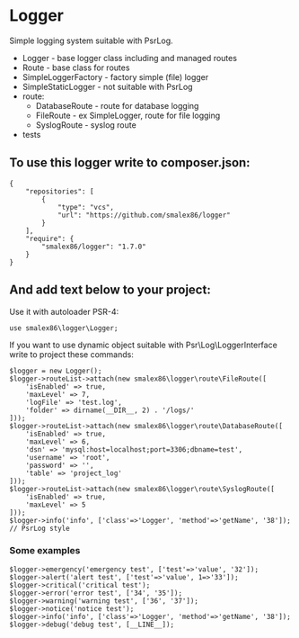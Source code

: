# Logger
Simple logging system suitable with PsrLog.
* Logger - base logger class including and managed routes
* Route - base class for routes
* SimpleLoggerFactory - factory simple (file) logger
* SimpleStaticLogger - not suitable with PsrLog
* route:
    * DatabaseRoute - route for database logging
    * FileRoute - ex SimpleLogger, route for file logging
    * SyslogRoute - syslog route
* tests

## To use this logger write to composer.json: ##

```
{
    "repositories": [
        {
            "type": "vcs",
            "url": "https://github.com/smalex86/logger"
        }
    ],
    "require": {
        "smalex86/logger": "1.7.0"
    }
}
```

## And add text below to your project:

Use it with autoloader PSR-4:
```
use smalex86\logger\Logger;
```
If you want to use dynamic object suitable with Psr\Log\LoggerInterface write to project these commands:
```
$logger = new Logger();
$logger->routeList->attach(new smalex86\logger\route\FileRoute([
    'isEnabled' => true,
    'maxLevel' => 7,
    'logFile' => 'test.log',
    'folder' => dirname(__DIR__, 2) . '/logs/'
]));
$logger->routeList->attach(new smalex86\logger\route\DatabaseRoute([
    'isEnabled' => true,
    'maxLevel' => 6,
    'dsn' => 'mysql:host=localhost;port=3306;dbname=test',
    'username' => 'root',
    'password' => '',
    'table' => 'project_log'    
]));
$logger->routeList->attach(new smalex86\logger\route\SyslogRoute([
    'isEnabled' => true,
    'maxLevel' => 5
]));
$logger->info('info', ['class'=>'Logger', 'method'=>'getName', '38']); // PsrLog style
```

### Some examples ###
```
$logger->emergency('emergency test', ['test'=>'value', '32']);
$logger->alert('alert test', ['test'=>'value', 1=>'33']);
$logger->critical('critical test');
$logger->error('error test', ['34', '35']);
$logger->warning('warning test', ['36', '37']);
$logger->notice('notice test');
$logger->info('info', ['class'=>'Logger', 'method'=>'getName', '38']);
$logger->debug('debug test', [__LINE__]);
```
